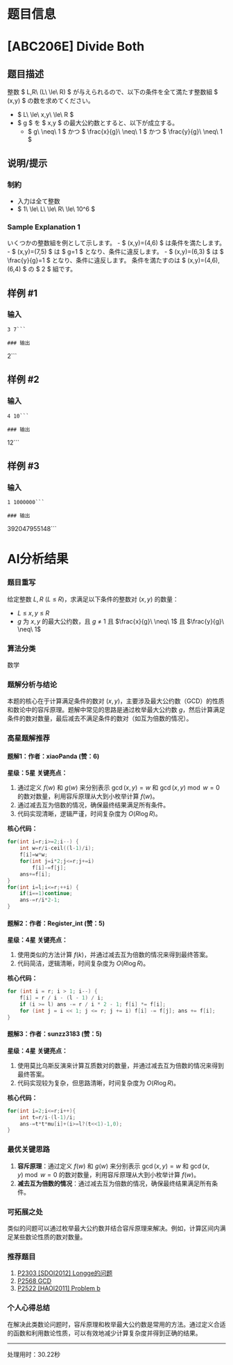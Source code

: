 # 题目信息

# [ABC206E] Divide Both

## 题目描述

[problemUrl]: https://atcoder.jp/contests/abc206/tasks/abc206_e

整数 $ L,R\ (L\ \le\ R) $ が与えられるので、以下の条件を全て満たす整数組 $ (x,y) $ の数を求めてください。

- $ L\ \le\ x,y\ \le\ R $
- $ g $ を $ x,y $ の最大公約数とすると、以下が成立する。
  - $ g\ \neq\ 1 $ かつ $ \frac{x}{g}\ \neq\ 1 $ かつ $ \frac{y}{g}\ \neq\ 1 $

## 说明/提示

### 制約

- 入力は全て整数
- $ 1\ \le\ L\ \le\ R\ \le\ 10^6 $

### Sample Explanation 1

いくつかの整数組を例として示します。 - $ (x,y)=(4,6) $ は条件を満たします。 - $ (x,y)=(7,5) $ は $ g=1 $ となり、条件に違反します。 - $ (x,y)=(6,3) $ は $ \frac{y}{g}=1 $ となり、条件に違反します。 条件を満たすのは $ (x,y)=(4,6),(6,4) $ の $ 2 $ 組です。

## 样例 #1

### 输入

```
3 7```

### 输出

```
2```

## 样例 #2

### 输入

```
4 10```

### 输出

```
12```

## 样例 #3

### 输入

```
1 1000000```

### 输出

```
392047955148```

# AI分析结果

### 题目重写
给定整数 $L,R\ (L\ \le\ R)$，求满足以下条件的整数对 $(x,y)$ 的数量：
- $L\ \le\ x,y\ \le\ R$
- $g$ 为 $x,y$ 的最大公约数，且 $g\ \neq\ 1$ 且 $\frac{x}{g}\ \neq\ 1$ 且 $\frac{y}{g}\ \neq\ 1$

### 算法分类
数学

### 题解分析与结论
本题的核心在于计算满足条件的数对 $(x,y)$，主要涉及最大公约数（GCD）的性质和数论中的容斥原理。题解中常见的思路是通过枚举最大公约数 $g$，然后计算满足条件的数对数量，最后减去不满足条件的数对（如互为倍数的情况）。

### 高星题解推荐

#### 题解1：作者：xiaoPanda (赞：6)
**星级：5星**
**关键亮点：**
1. 通过定义 $f(w)$ 和 $g(w)$ 来分别表示 $\gcd(x,y)=w$ 和 $\gcd(x,y)\bmod w=0$ 的数对数量，利用容斥原理从大到小枚举计算 $f(w)$。
2. 通过减去互为倍数的情况，确保最终结果满足所有条件。
3. 代码实现清晰，逻辑严谨，时间复杂度为 $O(R \log R)$。

**核心代码：**
```cpp
for(int i=r;i>=2;i--) {
    int w=r/i-ceil((l-1)/i);
    f[i]=w*w;
    for(int j=i*2;j<=r;j+=i)
        f[i]-=f[j];
    ans+=f[i];
}
for(int i=l;i<=r;++i) {
    if(i==1)continue;
    ans-=r/i*2-1;
}
```

#### 题解2：作者：Register_int (赞：5)
**星级：4星**
**关键亮点：**
1. 使用类似的方法计算 $f(k)$，并通过减去互为倍数的情况来得到最终答案。
2. 代码简洁，逻辑清晰，时间复杂度为 $O(R \log R)$。

**核心代码：**
```cpp
for (int i = r; i > 1; i--) {
    f[i] = r / i - (l - 1) / i;
    if (i >= l) ans -= r / i * 2 - 1; f[i] *= f[i];
    for (int j = i << 1; j <= r; j += i) f[i] -= f[j]; ans += f[i];
}
```

#### 题解3：作者：sunzz3183 (赞：5)
**星级：4星**
**关键亮点：**
1. 使用莫比乌斯反演来计算互质数对的数量，并通过减去互为倍数的情况来得到最终答案。
2. 代码实现较为复杂，但思路清晰，时间复杂度为 $O(R \log R)$。

**核心代码：**
```cpp
for(int i=2;i<=r;i++){
    int t=r/i-(l-1)/i;
    ans-=t*t*mu[i]+(i>=l?(t<<1)-1,0);
}
```

### 最优关键思路
1. **容斥原理**：通过定义 $f(w)$ 和 $g(w)$ 来分别表示 $\gcd(x,y)=w$ 和 $\gcd(x,y)\bmod w=0$ 的数对数量，利用容斥原理从大到小枚举计算 $f(w)$。
2. **减去互为倍数的情况**：通过减去互为倍数的情况，确保最终结果满足所有条件。

### 可拓展之处
类似的问题可以通过枚举最大公约数并结合容斥原理来解决。例如，计算区间内满足某些数论性质的数对数量。

### 推荐题目
1. [P2303 [SDOI2012] Longge的问题](https://www.luogu.com.cn/problem/P2303)
2. [P2568 GCD](https://www.luogu.com.cn/problem/P2568)
3. [P2522 [HAOI2011] Problem b](https://www.luogu.com.cn/problem/P2522)

### 个人心得总结
在解决此类数论问题时，容斥原理和枚举最大公约数是常用的方法。通过定义合适的函数和利用数论性质，可以有效地减少计算复杂度并得到正确的结果。

---
处理用时：30.22秒